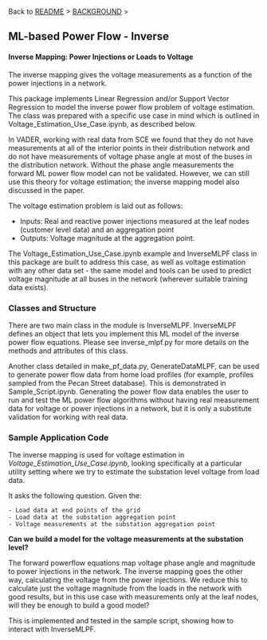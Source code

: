 Back to [README](../README.md) > [BACKGROUND](../docs/BACKGROUND.md) >

## ML-based Power Flow - Inverse

#### Inverse Mapping: Power Injections or Loads to Voltage

The inverse mapping gives the voltage measurements as a function of the power injections in a 
network.

This package implements Linear Regression and/or Support Vector Regression to model the inverse
power flow problem of voltage estimation. The class was prepared with a specific use case in mind
which is outlined in Voltage_Estimation_Use_Case.ipynb, as described below. 

In VADER, working with real data from SCE we found that they do not have measurements at all of 
the interior points in their distribution network and do not have measurements of voltage phase 
angle at most of the buses in the distribution network. Without the phase angle measurements the 
forward ML power flow model can not be validated. However, we can still use this theory for voltage 
estimation; the inverse mapping model also discussed in the paper. 

The voltage estimation problem is laid out as follows: 
- Inputs: Real and reactive power injections measured at the leaf nodes (customer level data) and an aggregation point
- Outputs: Voltage magnitude at the aggregation point.

The Voltage_Estimation_Use_Case.ipynb example and InverseMLPF class in this package are built to 
address this case, as well as voltage estimation with any other data set - the same model and tools
can be used to predict voltage magnitude at all buses in the network (wherever suitable training
data exists).

### Classes and Structure

There are two main class in the module is InverseMLPF. InverseMLPF defines an object that lets you 
implement this ML model of the inverse power flow equations. Please see inverse_mlpf.py for more details on the methods and attributes of this class. 

Another class detailed in make_pf_data.py, GenerateDataMLPF, can be used to generate power
flow data from home load profiles (for example, profiles sampled from the Pecan Street database). 
This is demonstrated in Sample_Script.ipynb. Generating the power flow data enables
the user to run and test the ML power flow algorithms without having real measurement data
for voltage or power injections in a network, but it is only a substitute validation for working 
with real data. 

### Sample Application Code

The inverse mapping is used for voltage estimation in *Voltage_Estimation_Use_Case.ipynb*,
looking specifically at a particular utility setting where we try to estimate the substation level voltage 
from load data. 

It asks the following question. Given the: 

    - Load data at end points of the grid
    - Load data at the substation aggregation point
    - Voltage measurements at the substation aggregation point
    
**Can we build a model for the voltage measurements at the substation level?** 

The forward powerflow equations map voltage phase angle and magnitude to power injections 
in the network. The inverse mapping goes the other way, calculating the voltage from the power 
injections. We reduce this to calculate just the voltage magnitude from the loads in the network 
with good results, but in this use case with measurements only at the leaf nodes, will they be 
enough to build a good model?   

This is implemented and tested in the sample script, showing how to 
interact with InverseMLPF.
